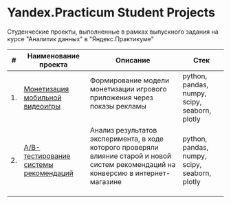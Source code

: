 # Yandex.Practicum Student Projects

Студенческие проекты, выполненные в рамках выпускного задания на курсе "Аналитик данных" в "Яндекс.Практикуме"

| #    | Наименование проекта                | Описание                                                     | Стек                                                         |
| ---- | ------------------------------------------------------------ | ------------------------------------------------------------ | ------------------------------------------------------------ |
| 1.   | [Монетизация мобильной видеоигры](https://github.com/marythe4th/yandex-practicum-projects/tree/main/video%20game%20monetization%20model) | Формирование модели монетизации игрового приложения через показы рекламы <br/> <br/> | python, pandas, numpy, scipy, seaborn, plotly       |
| 2.   | [A/B-тестирование системы рекомендаций](https://github.com/marythe4th/yandex-practicum-projects/tree/main/online%20store%20ab-test) | Анализ результатов эксперимента, в ходе которого проверяли влияние старой и новой систем рекомендаций на конверсию в интернет-магазине <br/>  <br/> | python, pandas, numpy, scipy, seaborn, plotly |
